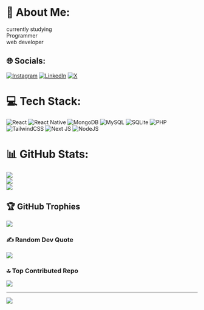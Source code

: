 # 💫 About Me:
currently studying<br>Programmer<br>web developer<br>


## 🌐 Socials:
[![Instagram](https://img.shields.io/badge/Instagram-%23E4405F.svg?logo=Instagram&logoColor=white)](https://instagram.com/wose_3453) [![LinkedIn](https://img.shields.io/badge/LinkedIn-%230077B5.svg?logo=linkedin&logoColor=white)](https://linkedin.com/in/wossen-berhanu-04930a261) [![X](https://img.shields.io/badge/X-black.svg?logo=X&logoColor=white)](https://x.com/@b_wosen) 

# 💻 Tech Stack:
![React](https://img.shields.io/badge/react-%2320232a.svg?style=for-the-badge&logo=react&logoColor=%2361DAFB) ![React Native](https://img.shields.io/badge/react_native-%2320232a.svg?style=for-the-badge&logo=react&logoColor=%2361DAFB) ![MongoDB](https://img.shields.io/badge/MongoDB-%234ea94b.svg?style=for-the-badge&logo=mongodb&logoColor=white) ![MySQL](https://img.shields.io/badge/mysql-4479A1.svg?style=for-the-badge&logo=mysql&logoColor=white) ![SQLite](https://img.shields.io/badge/sqlite-%2307405e.svg?style=for-the-badge&logo=sqlite&logoColor=white) ![PHP](https://img.shields.io/badge/php-%23777BB4.svg?style=for-the-badge&logo=php&logoColor=white) ![TailwindCSS](https://img.shields.io/badge/tailwindcss-%2338B2AC.svg?style=for-the-badge&logo=tailwind-css&logoColor=white) ![Next JS](https://img.shields.io/badge/Next-black?style=for-the-badge&logo=next.js&logoColor=white) ![NodeJS](https://img.shields.io/badge/node.js-6DA55F?style=for-the-badge&logo=node.js&logoColor=white)
# 📊 GitHub Stats:
![](https://github-readme-stats.vercel.app/api?username=WossenB&theme=dark&hide_border=false&include_all_commits=false&count_private=false)<br/>
![](https://github-readme-streak-stats.herokuapp.com/?user=WossenB&theme=dark&hide_border=false)<br/>
![](https://github-readme-stats.vercel.app/api/top-langs/?username=WossenB&theme=dark&hide_border=false&include_all_commits=false&count_private=false&layout=compact)

## 🏆 GitHub Trophies
![](https://github-profile-trophy.vercel.app/?username=WossenB&theme=radical&no-frame=false&no-bg=false&margin-w=4)

### ✍️ Random Dev Quote
![](https://quotes-github-readme.vercel.app/api?type=horizontal&theme=radical)

### 🔝 Top Contributed Repo
![](https://github-contributor-stats.vercel.app/api?username=WossenB&limit=5&theme=dark&combine_all_yearly_contributions=true)

---
[![](https://visitcount.itsvg.in/api?id=WossenB&icon=0&color=0)](https://visitcount.itsvg.in)

<!-- Proudly created with GPRM ( https://gprm.itsvg.in ) -->
